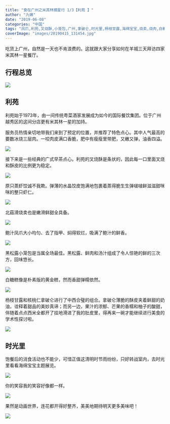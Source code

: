 ```yaml
---
title: "食在广州之米其林摘星行 1/3【利苑 】"
author: "九姨"
date: "2019-06-08"
categories: "中国"
tags: "凤爪,利苑,叉烧酥,小笼包,广州,拿破仑,时光里,杨枝甘露,海绵宝宝,烧卖,烧肉,白糖糕,米其林,虾饺"
coverImage: "images/20190415_131454.jpg"
---
```


吃货上广州，自然是一天也不肯浪费的。这就跟大家分享如何在羊城三天拜访四家米其林一星餐厅。

## 行程总览

![](images/Capture.png)

## 利苑

利苑始于1973年，由一间传统粤菜酒家发展成为如今的国际餐饮集团。位于广州越秀区的这间分店更有米其林一星的加持。

服务员热情亲切地带我们来到了预定的位置，并推荐了特色点心。其中人气最高的要数冰烧三层肉。一咬肉皮满口香脆，肥中有瘦瘦里带肥，又嫩又弹，油香四溢。

![](images/20190415_130024-e1559081213998.jpg)

接下来是一些经典的广式早茶点心。利苑的叉烧酥是条状的，因此每一口里面叉烧和酥皮的比例更为稳定。

![](images/20190415_125747.jpg)

原只蒸虾饺诚不我欺。弹薄的水晶饺皮饱满地包裹着蒸得脆生生弹啵啵鲜滋滋甜咪咪的整只虾仁。

![](images/20190415_130105-e1559081249756.jpg)

北菇滑烧卖也是嫩滑鲜甜全具备。

![](images/20190415_132307-e1559081329182.jpg)

鲍汁凤爪大小均匀、去了指甲、焖得软烂，吸满了鲍汁的鲜香。

![](images/20190415_131454.jpg)

黑松露小笼包是当属全场最佳。黑松露、鲜肉和汤汁组成了令人惊艳的鲜的三次方，回味悠长。

![](images/20190415_130137-e1559081300647.jpg)

白糖糕像是朴素版的黄金糕，然而香甜弹糯依然。

![](images/20190415_125750.jpg)

杨枝甘露和核桃仁拿破仑进行了中西合璧的组合。拿破仑薄脆的酥皮夹着鲜甜的奶油，诠释着甜品的美妙真谛；而另一边，果汁的浓郁、芒果的香糯和柚子的酸甜，伴随着点点西米全都开了挂地滑进了我的肚皮里，得再来一碗才能继续进行美食的学术性探讨啦。

![](images/20190415_133040.jpg)

## 时光里

饱餐后的消食活动也不能少，可惜正值这清明时节雨纷纷，只好转战室内，去时光里看看海绵宝宝主题展览。

![](images/20190415_141816.jpg)

你的笑容我的笑容好像都一样。

![](images/20190415_145227.jpg)

果然是动画世界，连花都开得好整齐，美美地期待明天更多美味吧！

![](images/20190415_144828.jpg)
